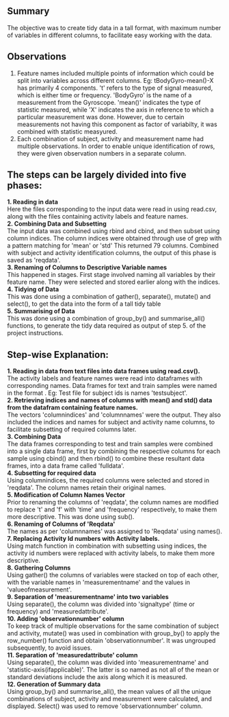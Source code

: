 Summary
-------

The objective was to create tidy data in a tall format, with maximum
number of variables in different columns, to facilitate easy working
with the data.

Observations
------------

1.  Feature names included multiple points of information which could be
    split into variables across different columns. Eg:
    tBodyGyro-mean()-X has primarily 4 components. 't' refers to the
    type of signal measured, which is either time or frequency.
    'BodyGyro' is the name of a measurement from the Gyroscope. 'mean()'
    indicates the type of statistic measured, while 'X' indicates the
    axis in reference to which a particular measurement was done.
    However, due to certain measurements not having this component as
    factor of variabilty, it was combined with statistic measyured.  
2.  Each combination of subject, activity and measurement name had
    multiple observations. In order to enable unique identification of
    rows, they were given observation numbers in a separate column.

The steps can be largely divided into five phases:
--------------------------------------------------

**1. Reading in data**  
Here the files corresponding to the input data were read in using
read.csv, along with the files containing activity labels and feature
names.  
**2. Combining Data and Subsetting**  
The input data was combined using rbind and cbind, and then subset using
column indices. The column indices were obtained through use of grep
with a pattern matching for 'mean' or 'std' This returned 79 columns.
Combined with subject and activity identification columns, the output of
this phase is saved as 'reqdata'.  
**3. Renaming of Columns to Descriptive Variable names**  
This happened in stages. First stage involved naming all variables by
their feature name. They were selected and stored earlier along with the
indices.  
**4. Tidying of Data**  
This was done using a combination of gather(), separate(), mutate() and
select(), to get the data into the form of a tall tidy table  
**5. Summarising of Data**  
This was done using a combination of group\_by() and summarise\_all()
functions, to generate the tidy data required as output of step 5. of
the project instructions.

Step-wise Explanation:
----------------------

**1. Reading in data from text files into data frames using
read.csv().**  
The activity labels and feature names were read into dataframes with
corresponding names. Data frames for text and train samples were named
in the format <samplegroup><Variable>. Eg: Test file for subject ids is
names 'testsubject'.  
**2. Retrieving indices and names of columns with mean() and std() data
from the datafram containing feature names.**  
The vectors 'columnindices' and 'columnnames' were the output. They also
included the indices and names for subject and activity name columns, to
facilitate subsetting of required columns later.  
**3. Combining Data**  
The data frames corresponding to test and train samples were combined
into a single data frame, first by combining the respective columns for
each sample using cbind() and then rbind() to combine these resultant
data frames, into a data frame called 'fulldata'.  
**4. Subsetting for required data**  
Using columnindices, the required columns were selected and stored in
'reqdata'. The column names retain their original names.  
**5. Modification of Column Names Vector**  
Prior to renaming the columns of 'reqdata', the column names are
modified to replace 't' and 'f' with 'time' and 'frequency'
respectively, to make them more descriptive. This was done using
sub().  
**6. Renaming of Columns of 'Reqdata'**  
The names as per 'columnnames' was assigned to 'Reqdata' using
names().  
**7. Replacing Activity Id numbers with Activity labels.**  
Using match function in combination with subsetting using indices, the
activity id numbers were replaced with activity labels, to make them
more descriptive.  
**8. Gathering Columns**  
Using gather() the columns of variables were stacked on top of each
other, with the variable names in 'measurementname' and the values in
'valueofmeasurement'.  
**9. Separation of 'measurementname' into two variables**  
Using separate(), the column was divided into 'signaltype' (time or
frequency) and 'measuredattribute'.  
**10. Adding 'observationnumber' column**  
To keep track of multiple observations for the same combination of
subject and activity, mutate() was used in combination with group\_by()
to apply the row\_number() function and obtain 'observationnumber'. It
was ungrouped subsequently, to avoid issues.  
**11. Separation of 'measuredattribute' column**  
Using separate(), the column was divided into 'measurementname' and
'statistic-axis(ifapplicable)'. The latter is so named as not all of the
mean or standard deviations include the axis along which it is
measured.  
**12. Generation of Summary data**  
Using group\_by() and summarise\_all(), the mean values of all the
unique combinations of subject, activity and measurement were
calculated, and displayed. Select() was used to remove
'observationnumber' column.
